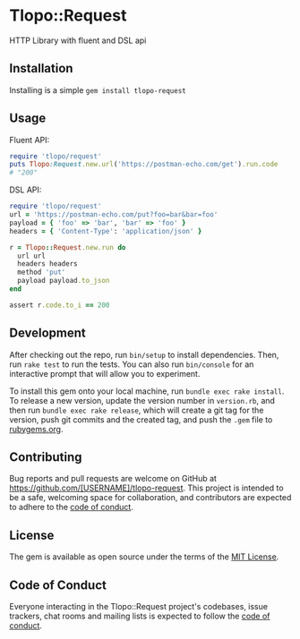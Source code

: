 # Tlopo::Request

HTTP Library with fluent and DSL api

## Installation

Installing is a simple `gem install tlopo-request`

## Usage

Fluent API: 
```ruby
require 'tlopo/request'  
puts Tlopo:Request.new.url('https://postman-echo.com/get').run.code
# "200"
```

DSL API: 
```ruby
require 'tlopo/request'  
url = 'https://postman-echo.com/put?foo=bar&bar=foo'
payload = { 'foo' => 'bar', 'bar' => 'foo' }
headers = { 'Content-Type': 'application/json' }

r = Tlopo::Request.new.run do
  url url
  headers headers
  method 'put'
  payload payload.to_json
end

assert r.code.to_i == 200
```


## Development

After checking out the repo, run `bin/setup` to install dependencies. Then, run `rake test` to run the tests. You can also run `bin/console` for an interactive prompt that will allow you to experiment.

To install this gem onto your local machine, run `bundle exec rake install`. To release a new version, update the version number in `version.rb`, and then run `bundle exec rake release`, which will create a git tag for the version, push git commits and the created tag, and push the `.gem` file to [rubygems.org](https://rubygems.org).

## Contributing

Bug reports and pull requests are welcome on GitHub at https://github.com/[USERNAME]/tlopo-request. This project is intended to be a safe, welcoming space for collaboration, and contributors are expected to adhere to the [code of conduct](https://github.com/[USERNAME]/tlopo-request/blob/main/CODE_OF_CONDUCT.md).

## License

The gem is available as open source under the terms of the [MIT License](https://opensource.org/licenses/MIT).

## Code of Conduct

Everyone interacting in the Tlopo::Request project's codebases, issue trackers, chat rooms and mailing lists is expected to follow the [code of conduct](https://github.com/tlopo-ruby/tlopo-request/blob/main/CODE_OF_CONDUCT.md).
